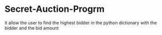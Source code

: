 # Secret-Auction-Progrm
it allow the user to find the highest bidder in the python dictionary with the bidder and the bid amount
